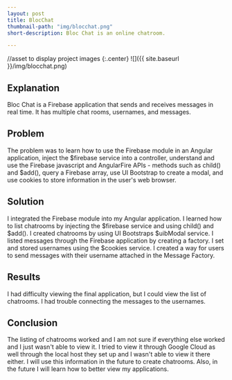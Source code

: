 ```yaml
---
layout: post
title: BlocChat
thumbnail-path: "img/blocchat.png"
short-description: Bloc Chat is an online chatroom.

---
```

//asset to display project images
{:.center}
![]({{ site.baseurl }}/img/blocchat.png)

## Explanation
Bloc Chat is a Firebase application that sends and receives messages in real time. It has multiple chat rooms, usernames, and messages.


## Problem

The problem was to learn how to use the Firebase module in an Angular application, inject the $firebase service into a controller, understand and use the Firebase javascript and AngularFire APIs - methods such as child() and $add(), query a Firebase array, use UI Bootstrap to create a modal, and use cookies to store information in the user's web browser.
## Solution

I integrated the Firebase module into my Angular application. I learned how to list chatrooms by injecting the $firebase service and using child() and $add(). I created chatrooms by using UI Bootstraps $uibModal service. I listed messages through the Firebase application by creating a factory. I set and stored usernames using the $cookies service. I created a way for users to send messages with their username attached in the Message Factory.

## Results

I had difficulty viewing the final application, but I could view the list of chatrooms. I had trouble connecting the messages to the usernames.

## Conclusion

The listing of chatrooms worked and I am not sure if everything else worked and I just wasn't able to view it. I tried to view it through Google Cloud as well through the local host they set up and I wasn't able to view it there either. I will use this information in the future to create chatrooms. Also, in the future I will learn how to better view my applications.
